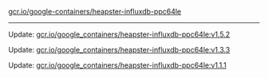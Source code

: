 [gcr.io/google-containers/heapster-influxdb-ppc64le](https://hub.docker.com/r/cruse/heapster-influxdb-ppc64le/tags/) 

----
Update: [gcr.io/google_containers/heapster-influxdb-ppc64le:v1.5.2](https://hub.docker.com/r/cruse/heapster-influxdb-ppc64le/tags/)

Update: [gcr.io/google_containers/heapster-influxdb-ppc64le:v1.3.3](https://hub.docker.com/r/cruse/heapster-influxdb-ppc64le/tags/)

Update: [gcr.io/google_containers/heapster-influxdb-ppc64le:v1.1.1](https://hub.docker.com/r/cruse/heapster-influxdb-ppc64le/tags/)

